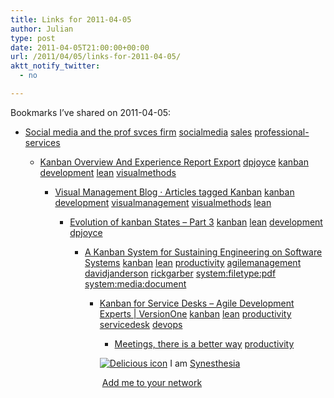 ```yaml
---
title: Links for 2011-04-05
author: Julian
type: post
date: 2011-04-05T21:00:00+00:00
url: /2011/04/05/links-for-2011-04-05/
aktt_notify_twitter:
  - no

---
```

Bookmarks I&#8217;ve shared on 2011-04-05:

  * [Social media and the prof svces firm][1] 
    [socialmedia][2] [sales][3] [professional-services][4] </li> 
    
      * [Kanban Overview And Experience Report Export][5] 
        [dpjoyce][6] [kanban][7] [development][8] [lean][9] [visualmethods][10] </li> 
        
          * [Visual Management Blog &middot; Articles tagged Kanban][11] 
            [kanban][7] [development][8] [visualmanagement][12] [visualmethods][10] [lean][9] </li> 
            
              * [Evolution of kanban States &#8211; Part 3][13] 
                [kanban][7] [lean][9] [development][8] [dpjoyce][6] </li> 
                
                  * [A Kanban System for Sustaining Engineering on Software Systems][14] 
                    [kanban][7] [lean][9] [productivity][15] [agilemanagement][16] [davidjanderson][17] [rickgarber][18] [system:filetype:pdf][19] [system:media:document][20] </li> 
                    
                      * [Kanban for Service Desks &#8211; Agile Development Experts | VersionOne][21] 
                        [kanban][7] [lean][9] [productivity][15] [servicedesk][22] [devops][23] </li> 
                        
                          * [Meetings, there is a better way][24] 
                            [productivity][15] </li> </ul> 
                            
                            <p class="deliciouslink">
                              <a href="http://del.icio.us/synesthesia" title="See all my bookmarks on del.icio.us"><img src="https://www.synesthesia.co.uk/images/deliciousicon.jpg" alt="Delicious icon" /></a>&nbsp;I am <a href="http://del.icio.us/synesthesia" title="See all my bookmarks on del.icio.us">Synesthesia</a>
                            </p>
                            
                            <p class="deliciouslink">
                              <a href="http://del.icio.us/network?add=synesthesia" title="Add me to your del.icio.us network"><img src="https://www.synesthesia.co.uk/images/add.gif" alt="" /></a>&nbsp;<a href="http://del.icio.us/network?add=synesthesia" title="Add me to your del.icio.us network">Add me to your network</a>
                            </p>

 [1]: http://www.slideshare.net/JustinRoffMarsh/social-media-and-the-prof-svces-firm
 [2]: http://www.delicious.com/synesthesia/socialmedia
 [3]: http://www.delicious.com/synesthesia/sales
 [4]: http://www.delicious.com/synesthesia/professional-services
 [5]: http://www.slideshare.net/davidpeterjoyce/kanban-overview-and-experience-report-export-full
 [6]: http://www.delicious.com/synesthesia/dpjoyce
 [7]: http://www.delicious.com/synesthesia/kanban
 [8]: http://www.delicious.com/synesthesia/development
 [9]: http://www.delicious.com/synesthesia/lean
 [10]: http://www.delicious.com/synesthesia/visualmethods
 [11]: http://www.xqa.com.ar/visualmanagement/tag/kanban
 [12]: http://www.delicious.com/synesthesia/visualmanagement
 [13]: http://leanandkanban.wordpress.com/page/12/?archives-list=1
 [14]: http://www.agilemanagement.net/AMPDFArchive/KanbanAtLeanNPD.pdf
 [15]: http://www.delicious.com/synesthesia/productivity
 [16]: http://www.delicious.com/synesthesia/agilemanagement
 [17]: http://www.delicious.com/synesthesia/davidjanderson
 [18]: http://www.delicious.com/synesthesia/rickgarber
 [19]: http://www.delicious.com/synesthesia/system%3Afiletype%3Apdf
 [20]: http://www.delicious.com/synesthesia/system%3Amedia%3Adocument
 [21]: http://blog.versionone.com/blog/agile-development-experts/kanban-for-service-desks
 [22]: http://www.delicious.com/synesthesia/servicedesk
 [23]: http://www.delicious.com/synesthesia/devops
 [24]: http://dontmindrick.com/opinion/meetings